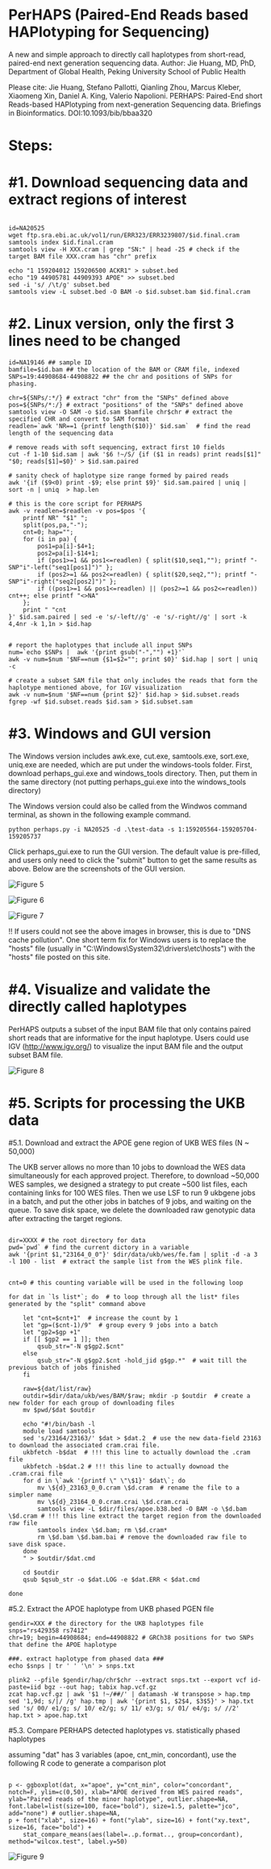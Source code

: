 # PerHAPS (Paired-End Reads based HAPlotyping for Sequencing)
A new and simple approach to directly call haplotypes from short-read, paired-end next generation sequencing data. 
Author: Jie Huang, MD, PhD, Department of Global Health, Peking University School of Public Health


Please cite: Jie Huang, Stefano Pallotti, Qianling Zhou, Marcus Kleber, Xiaomeng Xin, Daniel A. King, Valerio Napolioni. PERHAPS: Paired-End short Reads-based HAPlotyping from next-generation Sequencing data. Briefings in Bioinformatics. DOI:10.1093/bib/bbaa320



# Steps:

# #1. Download sequencing data and extract regions of interest

```

id=NA20525
wget ftp.sra.ebi.ac.uk/vol1/run/ERR323/ERR3239807/$id.final.cram
samtools index $id.final.cram
samtools view -H XXX.cram | grep "SN:" | head -25 # check if the target BAM file XXX.cram has "chr" prefix

echo "1 159204012 159206500 ACKR1" > subset.bed
echo "19 44905781 44909393 APOE" >> subset.bed
sed -i 's/ /\t/g' subset.bed
samtools view -L subset.bed -O BAM -o $id.subset.bam $id.final.cram

```


# #2. Linux version, only the first 3 lines need to be changed

```
id=NA19146 ## sample ID
bamfile=$id.bam ## the location of the BAM or CRAM file, indexed
SNPs=19:44908684-44908822 ## the chr and positions of SNPs for phasing.

chr=${SNPs/:*/} # extract "chr" from the "SNPs" defined above 
pos=${SNPs/*:/} # extract "positions" of the "SNPs" defined above 
samtools view -O SAM -o $id.sam $bamfile chr$chr # extract the specified CHR and convert to SAM format   
readlen=`awk 'NR==1 {printf length($10)}' $id.sam`  # find the read length of the sequencing data

# remove reads with soft sequencing, extract first 10 fields
cut -f 1-10 $id.sam | awk '$6 !~/S/ {if ($1 in reads) print reads[$1]" "$0; reads[$1]=$0}' > $id.sam.paired 

# sanity check of haplotype size range formed by paired reads
awk '{if ($9<0) print -$9; else print $9}' $id.sam.paired | uniq | sort -n | uniq  > hap.len 

# this is the core script for PERHAPS
awk -v readlen=$readlen -v pos=$pos '{
	printf NR" "$1" ";
	split(pos,pa,"-");
	cnt=0; hap="";
	for (i in pa) {
		pos1=pa[i]-$4+1; 
		pos2=pa[i]-$14+1;
		if (pos1>=1 && pos1<=readlen) { split($10,seq1,""); printf "-SNP"i"-left("seq1[pos1]")" };
		if (pos2>=1 && pos2<=readlen) { split($20,seq2,""); printf "-SNP"i"-right("seq2[pos2]")" };
		if ((pos1>=1 && pos1<=readlen) || (pos2>=1 && pos2<=readlen)) cnt++; else printf "<>NA"
	};
	print " "cnt
}' $id.sam.paired | sed -e 's/-left//g' -e 's/-right//g' | sort -k 4,4nr -k 1,1n > $id.hap


# report the haplotypes that include all input SNPs
num=`echo $SNPs |  awk '{print gsub("-","") +1}'`
awk -v num=$num '$NF==num {$1=$2=""; print $0}' $id.hap | sort | uniq -c

# create a subset SAM file that only includes the reads that form the haplotype mentioned above, for IGV visualization
awk -v num=$num '$NF==num {print $2}' $id.hap > $id.subset.reads
fgrep -wf $id.subset.reads $id.sam > $id.subset.sam

```


# #3. Windows and GUI version

The Windows version includes awk.exe, cut.exe, samtools.exe, sort.exe, uniq.exe are needed, which are put under the windows-tools folder.
First, download perhaps_gui.exe and windows_tools directory. 
Then, put them in the same directory (not putting perhaps_gui.exe into the windows_tools directory)


The Windows version could also be called from the Windwos command terminal, as shown in the following example command.
```
python perhaps.py -i NA20525 -d .\test-data -s 1:159205564-159205704-159205737
```

Click perhaps_gui.exe to run the GUI version.
The default value is pre-filled, and users only need to click the "submit" button to get the same results as above.
Below are the screenshots of the GUI version.
 
![Figure 5](./Pictures/gui_1.png)

![Figure 6](./Pictures/gui_2.png)

![Figure 7](./Pictures/gui_3.png)


!! If users could not see the above images in browser,  this is due to "DNS cache pollution". One short term fix for Windows users is to replace the "hosts" file (usually in "C:\Windows\System32\drivers\etc\hosts") with the "hosts" file posted on this site.


# #4. Visualize and validate the directly called haplotypes

PerHAPS outputs a subset of the input BAM file that only contains paired short reads that are informative for the input haplotype.
Users could use IGV (http://www.igv.org/) to visualize the input BAM file and the output subset BAM file. 
 
![Figure 8](./Pictures/Figure1S.JPG)



# #5. Scripts for processing the UKB data

#5.1. Download and extract the APOE gene region of UKB WES files (N ~ 50,000)

The UKB server allows no more than 10 jobs to download the WES data simultaneously for each approved project. 
Therefore, to download ~50,000 WES samples, we designed a strategy to put create ~500 list files, each containing links for 100 WES files.
Then we use LSF to run 9 ukbgene jobs in a batch, and put the other jobs in batches of 9 jobs, and waiting on the queue.
To save disk space, we delete the downloaded raw genotypic data after extracting the target regions.

```

dir=XXXX # the root directory for data
pwd=`pwd` # find the current dictory in a variable
awk '{print $1,"23164_0_0"}' $dir/data/ukb/wes/fe.fam | split -d -a 3 -l 100 - list  # extract the sample list from the WES plink file.


cnt=0 # this counting variable will be used in the following loop

for dat in `ls list*`; do  # to loop through all the list* files generated by the "split" command above
	
	let "cnt=$cnt+1"  # increase the count by 1
	let "gp=($cnt-1)/9"  # group every 9 jobs into a batch
	let "gp2=$gp +1"
	if [[ $gp2 == 1 ]]; then
		qsub_str="-N g$gp2.$cnt" 
	else
		qsub_str="-N g$gp2.$cnt -hold_jid g$gp.*"  # wait till the previous batch of jobs finished
	fi

	raw=${dat/list/raw}  
	outdir=$dir/data/ukb/wes/BAM/$raw; mkdir -p $outdir  # create a new folder for each group of downloading files
	mv $pwd/$dat $outdir
	
	echo "#!/bin/bash -l
	module load samtools
	sed 's/23164/23163/' $dat > $dat.2  # use the new data-field 23163 to download the associated cram.crai file.
	ukbfetch -b$dat  # !!! this line to actually download the .cram file
	ukbfetch -b$dat.2 # !!! this line to actually downoad the .cram.crai file
	for d in \`awk '{printf \" \"\$1}' $dat\`; do
		mv \${d}_23163_0_0.cram \$d.cram  # rename the file to a simpler name
		mv \${d}_23164_0_0.cram.crai \$d.cram.crai 
		samtools view -L $dir/files/apoe.b38.bed -O BAM -o \$d.bam \$d.cram # !!! this line extract the target region from the downloaded raw file 
		samtools index \$d.bam; rm \$d.cram*
		rm \$d.bam \$d.bam.bai # remove the downloaded raw file to save disk space.
	done
	" > $outdir/$dat.cmd
	
	cd $outdir
	qsub $qsub_str -o $dat.LOG -e $dat.ERR < $dat.cmd

done

```

#5.2. Extract the APOE haplotype from UKB phased PGEN file

```
gendir=XXX # the directory for the UKB haplotypes file
snps="rs429358 rs7412"
chr=19; begin=44908684; end=44908822 # GRCh38 positions for two SNPs that define the APOE haplotype

###. extract haplotype from phased data ###
echo $snps | tr ' ' '\n' > snps.txt

plink2 --pfile $gendir/hap/chr$chr --extract snps.txt --export vcf id-paste=iid bgz --out hap; tabix hap.vcf.gz
zcat hap.vcf.gz | awk '$1 !~/##/' | datamash -W transpose > hap.tmp
sed '1,9d; s/|/ /g' hap.tmp | awk '{print $1, $2$4, $3$5}' > hap.txt
sed 's/ 00/ e1/g; s/ 10/ e2/g; s/ 11/ e3/g; s/ 01/ e4/g; s/ //2' hap.txt > apoe.hap.txt

```


#5.3. Compare PERHAPS detected haplotypes vs. statistically phased haplotypes

assuming "dat" has 3 variables (apoe, cnt_min, concordant), use the following R code to generate a comparison plot

```

p <- ggboxplot(dat, x="apoe", y="cnt_min", color="concordant", notch=F, ylim=c(0,50), xlab="APOE derived from WES paired reads", ylab="Paired reads of the minor haplotype", outlier.shape=NA, font.label=list(size=100, face="bold"), size=1.5, palette="jco", add="none") # outlier.shape=NA,
p + font("xlab", size=16) + font("ylab", size=16) + font("xy.text", size=16, face="bold") +
	stat_compare_means(aes(label=..p.format.., group=concordant), method="wilcox.test", label.y=50)
```

![Figure 9](./Pictures/figure2.png)





